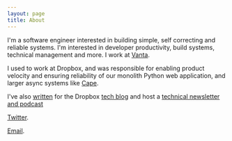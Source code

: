 ```yaml
---
layout: page
title: About
---
```


I'm a software engineer interested in building simple, self correcting and reliable systems. I'm interested in developer productivity, build systems, technical management and more. I work at [Vanta](http://vanta.com/).

I used to work at Dropbox, and was responsible for enabling product velocity and ensuring reliability of our monolith Python web application, and larger async systems like [Cape](https://dropbox.tech/infrastructure/cape-technical-deep-dive).

I've also [written](https://dropbox.tech/application/speeding-up-a-git-monorepo-at-dropbox-with--200-lines-of-code) for the Dropbox [tech blog](https://dropbox.tech/tech/2019/05/athena-our-automated-build-health-management-system) and host a [technical newsletter and podcast](https://www.softwareatscale.dev/)

[Twitter](https://twitter.com/utsav_sha). 

[Email](mailto:utsavkunalshah+website@gmail.com).
